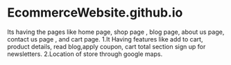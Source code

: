 # EcommerceWebsite.github.io
 Its having the pages like home page, shop page , blog page, about us page, contact us page , and cart page. 1.It Having features like add to cart, product details, read blog,apply coupon, cart total section sign up for newsletters. 2.Location of store through google maps.
